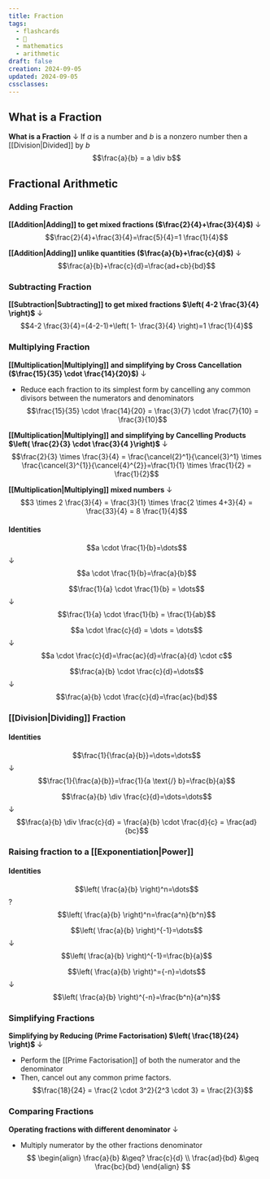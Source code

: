 ```yaml
---
title: Fraction
tags:
  - flashcards
  - 🌱
  - mathematics
  - arithmetic
draft: false
creation: 2024-09-05
updated: 2024-09-05
cssclasses: 
---
```

## What is a Fraction

**What is a Fraction**
↓
If $a$ is a number and $b$ is a nonzero number then a [[Division|Divided]] by $b$ $$\frac{a}{b} = a \div b$$
<!--SR:!2025-08-19,255,330-->

## Fractional Arithmetic

### Adding Fraction

**[[Addition|Adding]] to get mixed fractions ($\frac{2}{4}+\frac{3}{4}$)**
↓
$$\frac{2}{4}+\frac{3}{4}=\frac{5}{4}=1 \frac{1}{4}$$
<!--SR:!2025-08-20,256,330-->

**[[Addition|Adding]] unlike quantities ($\frac{a}{b}+\frac{c}{d}$)**
↓
$$\frac{a}{b}+\frac{c}{d}=\frac{ad+cb}{bd}$$
<!--SR:!2025-08-19,255,330-->

### Subtracting Fraction

**[[Subtraction|Subtracting]] to get mixed fractions $\left( 4-2 \frac{3}{4} \right)$**
↓
$$4-2 \frac{3}{4}=(4-2-1)+\left( 1- \frac{3}{4} \right)=1 \frac{1}{4}$$
<!--SR:!2024-12-19,11,190-->

### Multiplying Fraction

**[[Multiplication|Multiplying]] and simplifying by Cross Cancellation ($\frac{15}{35} \cdot \frac{14}{20}$)**
↓
- Reduce each fraction to its simplest form by cancelling any common divisors between the numerators and denominators
$$\frac{15}{35} \cdot \frac{14}{20} = \frac{3}{7} \cdot \frac{7}{10} = \frac{3}{10}$$
<!--SR:!2025-01-15,29,214-->

**[[Multiplication|Multiplying]] and simplifying by Cancelling Products $\left( \frac{2}{3} \cdot \frac{3}{4 }\right)$**
↓
$$\frac{2}{3} \times \frac{3}{4} = \frac{\cancel{2}^1}{\cancel{3}^1} \times \frac{\cancel{3}^{1}}{\cancel{4}^{2}}=\frac{1}{1} \times \frac{1}{2} = \frac{1}{2}$$
<!--SR:!2025-01-14,28,210-->

**[[Multiplication|Multiplying]] mixed numbers**
↓
$$3 \times 2 \frac{3}{4} = \frac{3}{1} \times \frac{2 \times 4+3}{4} = \frac{33}{4} = 8 \frac{1}{4}$$
<!--SR:!2025-01-03,18,190-->

#### Identities

$$a \cdot \frac{1}{b}=\dots$$
↓
$$a \cdot \frac{1}{b}=\frac{a}{b}$$
<!--SR:!2025-08-30,266,334-->

$$\frac{1}{a} \cdot \frac{1}{b} = \dots$$
↓
$$\frac{1}{a} \cdot \frac{1}{b} = \frac{1}{ab}$$
<!--SR:!2025-08-18,254,330-->

$$a \cdot \frac{c}{d} = \dots = \dots$$
↓
$$a \cdot \frac{c}{d}=\frac{ac}{d}=\frac{a}{d} \cdot c$$
<!--SR:!2025-08-16,252,330-->

$$\frac{a}{b} \cdot \frac{c}{d}=\dots$$
↓
$$\frac{a}{b} \cdot \frac{c}{d}=\frac{ac}{bd}$$
<!--SR:!2025-08-17,253,330-->

### [[Division|Dividing]] Fraction

#### Identities

$$\frac{1}{\frac{a}{b}}=\dots=\dots$$
↓
$$\frac{1}{\frac{a}{b}}=\frac{1}{a \text{/} b}=\frac{b}{a}$$
<!--SR:!2025-08-29,265,334-->

$$\frac{a}{b} \div \frac{c}{d}=\dots=\dots$$
↓
$$\frac{a}{b} \div \frac{c}{d} = \frac{a}{b} \cdot \frac{d}{c} = \frac{ad}{bc}$$
<!--SR:!2025-08-31,267,334-->

### Raising fraction to a [[Exponentiation|Power]]

#### Identities
$$\left( \frac{a}{b} \right)^n=\dots$$
?
$$\left( \frac{a}{b} \right)^n=\frac{a^n}{b^n}$$

$$\left( \frac{a}{b} \right)^{-1}=\dots$$
↓
$$\left( \frac{a}{b} \right)^{-1}=\frac{b}{a}$$
<!--SR:!2024-12-19,64,310-->

$$\left( \frac{a}{b} \right)^={-n}=\dots$$
↓
$$\left( \frac{a}{b} \right)^{-n}=\frac{b^n}{a^n}$$
<!--SR:!2025-01-10,33,250-->

### Simplifying Fractions

**Simplifying by Reducing (Prime Factorisation) $\left( \frac{18}{24} \right)$**
↓
- Perform the [[Prime Factorisation]] of both the numerator and the denominator
- Then, cancel out any common prime factors.
$$\frac{18}{24} = \frac{2 \cdot 3^2}{2^3 \cdot 3} = \frac{2}{3}$$
<!--SR:!2025-07-01,197,310-->

### Comparing Fractions

**Operating fractions with different denominator**
↓
- Multiply numerator by the other fractions denominator
$$
\begin{align}
\frac{a}{b} &\geq? \frac{c}{d} \\
\frac{ad}{bd} &\geq \frac{bc}{bd}
\end{align}
$$
<!--SR:!2025-01-08,32,270-->

